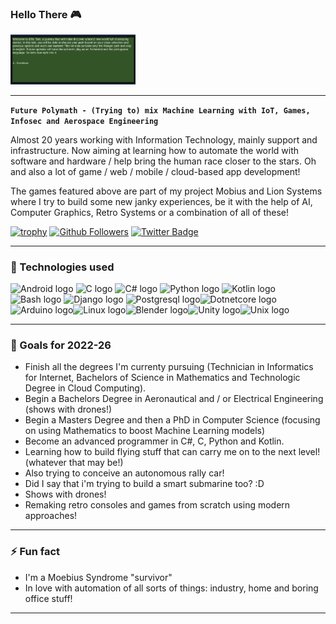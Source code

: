 ### Hello There :video_game:

<img alt="Elf" width="200px" src=img/elftale1.gif/>

---

**`Future Polymath - (Trying to) mix Machine Learning with IoT, Games, Infosec and Aerospace Engineering`**

Almost 20 years working with Information Technology, mainly support and infrastructure. Now aiming at learning how to automate the world with software and hardware / help bring the human race closer to the stars. Oh and also a lot of game / web / mobile / cloud-based app development!

The games featured above are part of my project Mobius and Lion Systems where I try to build some new janky experiences, be it with the help of AI, Computer Graphics, Retro Systems or a combination of all of these! 

[![trophy](https://github-profile-trophy.vercel.app/?username=victornas91)](https://github.com/ryo-ma/github-profile-trophy)
[![Github Followers](https://img.shields.io/github/followers/victornas91?color=06d6a0&label=Github%20Followers&style=for-the-badge)](https://github.com/victornas91?tab=followers)
[![Twitter Badge](https://img.shields.io/badge/-Twitter-1877f2?style=flat-square&logo=twitter&logoColor=white&link=https://twitter.com/IT_Victor91/)](https://twitter.com/IT_Victor91/)

---

### 🧰 Technologies used

<img src="https://github.com/victornas91/devicon/blob/master/icons/android/android-plain.svg" alt="Android logo" width="50" height="50" /> <img src="https://github.com/victornas91/devicon/blob/master/icons/c/c-plain.svg" alt="C logo" width="50" height="50" /> <img src="https://github.com/victornas91/devicon/blob/master/icons/csharp/csharp-plain.svg" alt="C# logo" width="50" height="50" /> <img src="https://github.com/victornas91/devicon/blob/master/icons/python/python-plain.svg" alt="Python logo" width="50" height="50" /> <img src="https://github.com/victornas91/devicon/blob/master/icons/kotlin/kotlin-plain.svg" alt="Kotlin logo" width="50" height="50" /> <img 
src="https://github.com/victornas91/devicon/blob/master/icons/bash/bash-plain.svg" alt="Bash logo" width="50" height="50" /> <img 
src="https://github.com/victornas91/devicon/blob/master/icons/django/django-plain.svg" alt="Django logo" width="50" height="50" /> <img 
src="https://github.com/victornas91/devicon/blob/master/icons/postgresql/postgresql-plain.svg" alt="Postgresql logo" width="50" height="50" /><img src="https://github.com/victornas91/devicon/blob/master/icons/dotnetcore/dotnetcore-plain.svg" alt="Dotnetcore logo" width="50" height="50" /><img src="https://github.com/victornas91/devicon/blob/master/icons/arduino/arduino-plain.svg" alt="Arduino logo" width="50" height="50" /><img src="https://github.com/victornas91/devicon/blob/master/icons/linux/linux-plain.svg" alt="Linux logo" width="50" height="50" /><img src="https://github.com/victornas91/devicon/blob/master/icons/blender/blender-original.svg" alt="Blender logo" width="50" height="50" /><img src="https://github.com/victornas91/devicon/blob/master/icons/unity/unity-original.svg" alt="Unity logo" width="50" height="50" /><img src="https://github.com/victornas91/devicon/blob/master/icons/unix/unix-original.svg" alt="Unix logo" width="50" height="50" />

---

### 🔭 Goals for 2022-26
- Finish all the degrees I'm currenty pursuing (Technician in Informatics for Internet, Bachelors of Science in Mathematics and Technologic Degree in Cloud Computing).
- Begin a Bachelors Degree in Aeronautical and / or Electrical Engineering (shows with drones!)
- Begin a Masters Degree and then a PhD in Computer Science (focusing on using Mathematics to boost Machine Learning models)
- Become an advanced programmer in C#, C, Python and Kotlin.
- Learning how to build flying stuff that can carry me on to the next level! (whatever that may be!)
- Also trying to conceive an autonomous rally car!
- Did I say that i'm trying to build a smart submarine too? :D
- Shows with drones!
- Remaking retro consoles and games from scratch using modern approaches!

---

### ⚡ Fun fact
- I'm a Moebius Syndrome "survivor"
- In love with automation of all sorts of things: industry, home and boring office stuff!  

---
